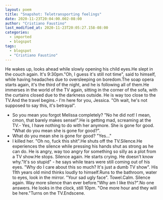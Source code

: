 ```yaml
---
layout: poem
title: "Snapshot: Teletransporting feelings"
date: 2020-11-23T20:04:00.002-08:00
author: "Cristiano Faustino"
last_modified_at: 2020-11-23T20:05:27.158-08:00
categories:
  - imported
  - blogspot
tags:
  - blogspot
  - "Cristiano Faustino"
---
```


He wakes up, looks ahead while slowly opening his child eyes.He slept in the couch again. It's 9:30pm."Oh, I guess it's still not time", said to himself, while having headaches due to oversleeping on boredom.The soap opera starts again, it's the third of the night, and he is following all of them.He immerses in the world of the TV again, sitting in the corner of the sofa, with the curtains closed due to the darkness outside. He is way too close to the TV.And the travel begins.- I'm here for you, Jessica. "Oh wait, he's not supposed to say this, it's betrayal".
- So you mean you forgot Melissa completely? "No he did not! I mean, cmon, that barely makes sense!".He is getting mad, screaming at the TV.- Yes, I have nothing to do with her anymore. She is gone for good. "What do you mean she is gone for good?".
- What do you mean she is gone for good? "Yes..."
- I killed her. "Oh no, fuck this shit".He shuts off the TV.Silence.He experiences the silence while pressing his hands shut as strong as he can do. He is angry, way too angry for something so silly as a plot from a TV show.He stops. Silence again. He starts crying. He doesn't know why."It's so stupid" - he says while tears were still coming out of his eyes. "Why do I care about this so much? It's just a dumb TV show". His 11th years old mind thinks loudly to himself.Runs to the bathroom, water to eyes, look in the mirror. "Your sad ugly face". Towel.Calm. Silence again. Way more silence than ever before."Why am I like this?".No one answers. He looks in the clock, still 10pm. "One more hour and they will be here."Turns on the TV.Endscene.